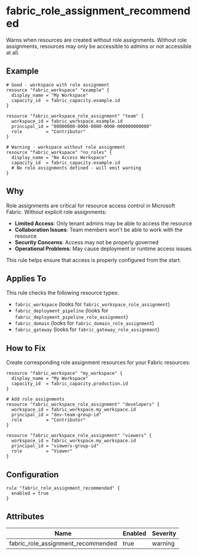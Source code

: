 # fabric_role_assignment_recommended

Warns when resources are created without role assignments. Without role assignments, resources may only be accessible to admins or not accessible at all.

## Example

```hcl
# Good - workspace with role assignment
resource "fabric_workspace" "example" {
  display_name = "My Workspace"
  capacity_id  = fabric_capacity.example.id
}

resource "fabric_workspace_role_assignment" "team" {
  workspace_id = fabric_workspace.example.id
  principal_id = "00000000-0000-0000-0000-000000000000"
  role         = "Contributor"
}

# Warning - workspace without role assignment
resource "fabric_workspace" "no_roles" {
  display_name = "No Access Workspace"
  capacity_id  = fabric_capacity.example.id
  # No role assignments defined - will emit warning
}
```

## Why

Role assignments are critical for resource access control in Microsoft Fabric. Without explicit role assignments:

- **Limited Access**: Only tenant admins may be able to access the resource
- **Collaboration Issues**: Team members won't be able to work with the resource
- **Security Concerns**: Access may not be properly governed
- **Operational Problems**: May cause deployment or runtime access issues

This rule helps ensure that access is properly configured from the start.

## Applies To

This rule checks the following resource types:
- `fabric_workspace` (looks for `fabric_workspace_role_assignment`)
- `fabric_deployment_pipeline` (looks for `fabric_deployment_pipeline_role_assignment`)
- `fabric_domain` (looks for `fabric_domain_role_assignment`)
- `fabric_gateway` (looks for `fabric_gateway_role_assignment`)

## How to Fix

Create corresponding role assignment resources for your Fabric resources:

```hcl
resource "fabric_workspace" "my_workspace" {
  display_name = "My Workspace"
  capacity_id  = fabric_capacity.production.id
}

# Add role assignments
resource "fabric_workspace_role_assignment" "developers" {
  workspace_id = fabric_workspace.my_workspace.id
  principal_id = "dev-team-group-id"
  role         = "Contributor"
}

resource "fabric_workspace_role_assignment" "viewers" {
  workspace_id = fabric_workspace.my_workspace.id
  principal_id = "viewers-group-id"
  role         = "Viewer"
}
```

## Configuration

```hcl
rule "fabric_role_assignment_recommended" {
  enabled = true
}
```

## Attributes

| Name | Enabled | Severity | 
|------|---------|----------|
| fabric_role_assignment_recommended | true | warning |
